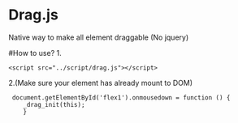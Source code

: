 # Drag.js
Native way to make all element draggable (No jquery)



#How to use?
1.
```
<script src="../script/drag.js"></script>
```
2.(Make sure your element has already mount to DOM)
```
 document.getElementById('flex1').onmousedown = function () {
    _drag_init(this);
    }
  ```
    
